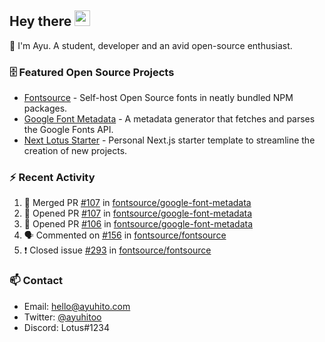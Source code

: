 ## Hey there <img src="https://media.giphy.com/media/hvRJCLFzcasrR4ia7z/giphy.gif" width="25" height="25">

📝 I'm Ayu. A student, developer and an avid open-source enthusiast.

### 🗄 Featured Open Source Projects

- [Fontsource](https://github.com/fontsource/fontsource) - Self-host Open Source fonts in neatly bundled NPM packages.
- [Google Font Metadata](https://github.com/fontsource/google-font-metadata) - A metadata generator that fetches and parses the Google Fonts API.
- [Next Lotus Starter](https://github.com/DecliningLotus/next-lotus-starter) - Personal Next.js starter template to streamline the creation of new projects.

### ⚡ Recent Activity

<!--START_SECTION:activity-->

1. 🎉 Merged PR [#107](https://github.com/fontsource/google-font-metadata/pull/107) in [fontsource/google-font-metadata](https://github.com/fontsource/google-font-metadata)
2. 💪 Opened PR [#107](https://github.com/fontsource/google-font-metadata/pull/107) in [fontsource/google-font-metadata](https://github.com/fontsource/google-font-metadata)
3. 💪 Opened PR [#106](https://github.com/fontsource/google-font-metadata/pull/106) in [fontsource/google-font-metadata](https://github.com/fontsource/google-font-metadata)
4. 🗣 Commented on [#156](https://github.com/fontsource/fontsource/issues/156) in [fontsource/fontsource](https://github.com/fontsource/fontsource)
5. ❗️ Closed issue [#293](https://github.com/fontsource/fontsource/issues/293) in [fontsource/fontsource](https://github.com/fontsource/fontsource)
<!--END_SECTION:activity-->

### 📫 Contact

- Email: hello@ayuhito.com
- Twitter: [@ayuhitoo](https://twitter.com/ayuhitoo)
- Discord: Lotus#1234
